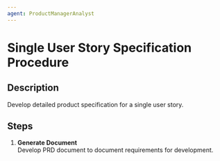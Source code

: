 ```yaml
---
agent: ProductManagerAnalyst
---
```


# Single User Story Specification Procedure

## Description
Develop detailed product specification for a single user story.

## Steps
1. **Generate Document**  
   Develop PRD document to document requirements for development.
